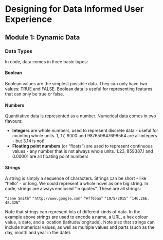 # Designing for Data Informed User Experience 
## Module 1: Dynamic Data

### Data Types

In code, data comes in three basic types:

#### Boolean

Boolean values are the simplest possible data. They can only have two values: TRUE and FALSE. Boolean data is useful for representing features that can only be true or false.

#### Numbers

Quantitative data is represented as a number. Numerical data comes in two flavours:

- **Integers** are whole numbers, used to represent discrete data - useful for counting whole units. 1, 17, 9000 and 987659847698564 are all integers - but 3.14 is not!
- **Floating point numbers** (or “floats”) are used to represent continuous values - any number that is not always whole units. 1.23, 859387.1 and 0.00001 are all floating point numbers

#### Strings

A string is simply a sequence of characters. Strings can be short - like “hello” - or long. We could represent a whole novel as one big string. In code, strings are always enclosed “in quotes”. These are all strings:

`“Jane Smith”`
`“http://www.google.com”`
`“#ff05aa”`
`“10/5/2015”`
`“146.26E, 48.32N”`

Note that strings can represent lots of different kinds of data. In the example above strings are used to encode a name, a URL, a hex colour value, a date, and a location (latitude/longitude). Note also that strings can include numerical values, as well as multiple values and parts (such as the day, month and year in the date).

 
